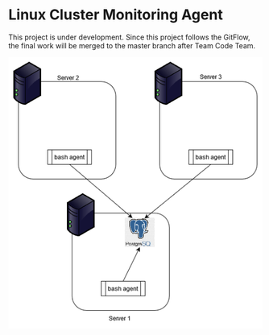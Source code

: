 # Linux Cluster Monitoring Agent
This project is under development. Since this project follows the GitFlow, the final work will be merged to the master branch after Team Code Team.

![Architecture Diagram](https://github.com/jarviscanada/jarvis_data_eng_noshin/blob/master/linux_sql/assets/architecture.png)
